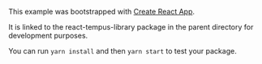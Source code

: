 This example was bootstrapped with [Create React App](https://github.com/facebook/create-react-app).

It is linked to the react-tempus-library package in the parent directory for development purposes.

You can run `yarn install` and then `yarn start` to test your package.
